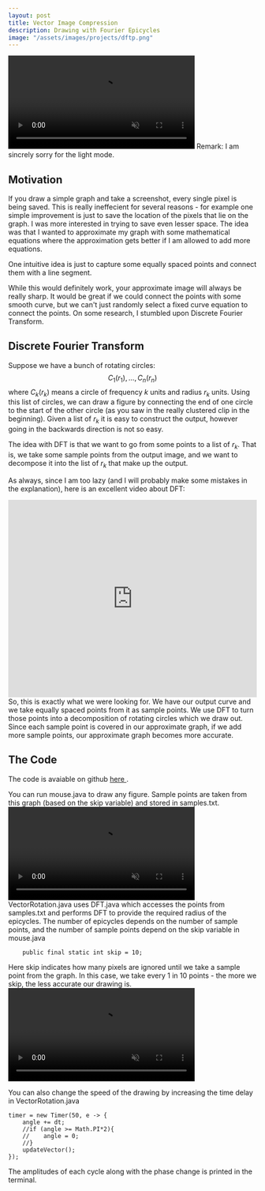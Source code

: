 ```yaml
---
layout: post
title: Vector Image Compression
description: Drawing with Fourier Epicycles
image: "/assets/images/projects/dftp.png"
---
```

<head>
    <meta charset="UTF-8">
    <meta name="viewport" content="width=device-width, initial-scale=1.0">
    <title>MathJax in Markdown</title>
    <script src="https://polyfill.io/v3/polyfill.min.js?features=es6"></script>
    <script>
        window.MathJax = {
            tex: {
                inlineMath: [['$', '$']],
                displayMath: [['$$', '$$']]
            },
            options: {
                renderActions: {
                    findScript: [10, function (doc) {
                        for (const node of document.querySelectorAll('script[type^="math/tex"]')) {
                            const display = !!node.type.match(/; *mode=display/);
                            const math = new doc.options.MathItem(node.textContent, doc.inputJax[0], display);
                            const text = document.createTextNode('');
                            const sibling = node.previousElementSibling;
                            node.parentNode.replaceChild(text, node);
                            math.start = {node: text, delim: '', n: 0};
                            math.end = {node: text, delim: '', n: 0};
                            doc.math.push(math);
                            if (sibling && sibling.matches && sibling.matches('[data-md-text]')) {
                                sibling.dataset.mdText += ' ' + node.textContent;
                            }
                        }
                    }, '']
                }
            }
        };
    </script>
    <script id="MathJax-script" async src="https://cdn.jsdelivr.net/npm/mathjax@3/es5/tex-mml-chtml.js"></script>
</head>
<video style = "width: 75%; height: auto;" autoplay muted>
    <source src = "/assets/images/projects/DFT/DFT-skip2.mp4" type = "video/mp4" >
Your browser does not support the video tag.
</video>
Remark: I am sincrely sorry for the light mode.

## Motivation
If you draw a simple graph and take a screenshot, every single pixel is being saved. This is really ineffecient for several reasons - for example one simple improvement is just to save the location of the pixels that lie on the graph. I was more interested in trying to save even lesser space. The idea was that I wanted to approximate my graph with some mathematical equations where the approximation gets better if I am allowed to add more equations. 

One intuitive idea is just to capture some equally spaced points and connect them with a line segment. 

While this would definitely work, your approximate image will always be really sharp. It would be great if we could connect the points with some smooth curve, but we can't just randomly select a fixed curve equation to connect the points. On some research, I stumbled upon Discrete Fourier Transform.

## Discrete Fourier Transform
Suppose we have a bunch of rotating circles: 
$$C_1(r_1), ... , C_n(r_n)$$
where $C_k(r_k)$ means a circle of frequency $k$ units and radius $r_k$ units.
Using this list of circles, we can draw a figure by connecting the end of one circle to the start of the other circle (as you saw in the really clustered clip in the beginning). Given a list of $r_k$ it is easy to construct the output, however going in the backwards direction is not so easy. 

The idea with DFT is that we want to go from some points to a list of $r_k$. That is, we take some sample points from the output image, and we want to decompose it into the list of $r_k$ that make up the output.

As always, since I am too lazy (and I will probably make some mistakes in the explanation), here is an excellent video about DFT: 
<iframe style = "width: 100%; height: 400px;" src="https://www.youtube.com/embed/spUNpyF58BY" frameborder="0" allow="accelerometer; autoplay; clipboard-write; encrypted-media; gyroscope; picture-in-picture" allowfullscreen></iframe>
So, this is exactly what we were looking for. We have our output curve and we take equally spaced points from it as sample points. We use DFT to turn those points into a decomposition of rotating circles which we draw out. Since each sample point is covered in our approximate graph, if we add more sample points, our approximate graph becomes more accurate.

## The Code
The code is avaiable on github <a href = "https://github.com/MominAhmed123/DFT"> here </a>.

You can run mouse.java to draw any figure. Sample points are taken from this graph (based on the skip variable) and stored in samples.txt. 
<video style = "width: 75%; height: auto;" autoplay muted>
    <source src = "/assets/images/projects/DFT/DFT-mouse draw.mp4" type = "video/mp4" >
Your browser does not support the video tag.
</video>
VectorRotation.java uses DFT.java which accesses the points from samples.txt and performs DFT to provide the required radius of the epicycles. The number of epicycles depends on the number of sample points, and the number of sample points depend on the skip variable in mouse.java
~~~
    public final static int skip = 10;
~~~
Here skip indicates how many pixels are ignored until we take a sample point from the graph. In this case, we take every 1 in 10 points - the more we skip, the less accurate our drawing is.
<video style = "width: 75%; height: auto;" autoplay muted>
    <source src = "/assets/images/projects/DFT/DFT-skip10.mp4" type = "video/mp4" >
Your browser does not support the video tag.
</video>

You can also change the speed of the drawing by increasing the time delay in VectorRotation.java
~~~
timer = new Timer(50, e -> {
    angle += dt;
    //if (angle >= Math.PI*2){
    //    angle = 0;
    //}
    updateVector();
});
~~~
The amplitudes of each cycle along with the phase change is printed in the terminal. 
